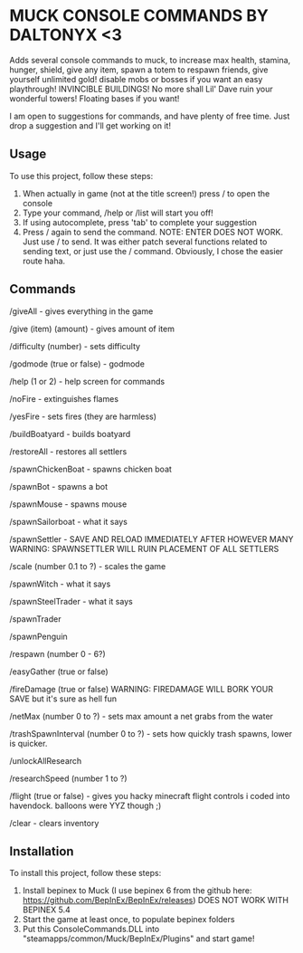 
# MUCK CONSOLE COMMANDS BY DALTONYX <3

Adds several console commands to muck, to increase max health, stamina, hunger, shield, give any item, spawn a totem to respawn friends, give yourself unlimited gold! disable mobs or bosses if you want an easy playthrough!
INVINCIBLE BUILDINGS! No more shall Lil' Dave ruin your wonderful towers! Floating bases if you want!

I am open to suggestions for commands, and have plenty of free time. Just drop a suggestion and I'll get working on it!

## Usage
To use this project, follow these steps:

1. When actually in game (not at the title screen!) press / to open the console
2. Type your command, /help or /list will start you off!
3. If using autocomplete, press 'tab' to complete your suggestion
4. Press / again to send the command. NOTE: ENTER DOES NOT WORK. Just use / to send. It was either patch several functions related to sending text, or just use the / command. Obviously, I chose the easier route haha.

## Commands

/giveAll - gives everything in the game

/give (item) (amount) - gives amount of item

/difficulty (number) - sets difficulty

/godmode (true or false) - godmode

/help (1 or 2) - help screen for commands

/noFire - extinguishes flames

/yesFire - sets fires (they are harmless)

/buildBoatyard - builds boatyard

/restoreAll - restores all settlers

/spawnChickenBoat - spawns chicken boat

/spawnBot - spawns a bot

/spawnMouse - spawns mouse

/spawnSailorboat - what it says

/spawnSettler - SAVE AND RELOAD IMMEDIATELY AFTER HOWEVER MANY
WARNING: SPAWNSETTLER WILL RUIN PLACEMENT OF ALL SETTLERS

/scale (number 0.1 to ?) - scales the game

/spawnWitch - what it says

/spawnSteelTrader - what it says

/spawnTrader

/spawnPenguin

/respawn (number 0 - 6?)

/easyGather (true or false)

/fireDamage (true or false)
WARNING: FIREDAMAGE WILL BORK YOUR SAVE but it's sure as hell fun

/netMax (number 0 to ?) - sets max amount a net grabs from the water

/trashSpawnInterval (number 0 to ?) - sets how quickly trash spawns, lower is quicker.

/unlockAllResearch

/researchSpeed (number 1 to ?)

/flight (true or false) - gives you hacky minecraft flight controls i coded into havendock. balloons were YYZ though ;)

/clear - clears inventory


## Installation

To install this project, follow these steps:

1. Install bepinex to Muck (I use bepinex 6 from the github here: https://github.com/BepInEx/BepInEx/releases) DOES NOT WORK WITH BEPINEX 5.4
2. Start the game at least once, to populate bepinex folders
3. Put this ConsoleCommands.DLL into "steamapps/common/Muck/BepInEx/Plugins" and start game!


